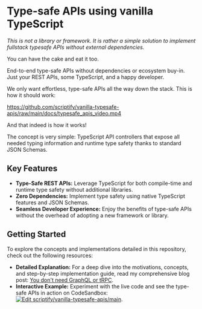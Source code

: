 # Type-safe APIs using vanilla TypeScript

_This is not a library or framework. It is rather a simple solution to implement fullstack typesafe APIs without external dependencies._

You can have the cake and eat it too.

End-to-end type-safe APIs without dependencies or ecosystem buy-in. Just your REST APIs, some TypeScript, and a happy developer.

We only want effortless, type-safe APIs all the way down the stack. This is how it should work:

https://github.com/scriptify/vanilla-typesafe-apis/raw/main/docs/typesafe_apis_video.mp4

And that indeed is how it works!

The concept is very simple: TypeScript API controllers that expose all needed typing information and runtime type safety thanks to standard JSON Schemas.

## Key Features

- **Type-Safe REST APIs:** Leverage TypeScript for both compile-time and runtime type safety without additional libraries.
- **Zero Dependencies:** Implement type safety using native TypeScript features and JSON Schemas.
- **Seamless Developer Experience:** Enjoy the benefits of type-safe APIs without the overhead of adopting a new framework or library.

## Getting Started

To explore the concepts and implementations detailed in this repository, check out the following resources:

- **Detailed Explanation:** For a deep dive into the motivations, concepts, and step-by-step implementation guide, read my comprehensive blog post: [You don't need GraphQL or tRPC](https://maximilian-torggler.dev/blog/you_might_not_need_trpc).
- **Interactive Example:** Experiment with the live code and see the type-safe APIs in action on CodeSandbox: [![Edit scriptify/vanilla-typesafe-apis/main](https://codesandbox.io/static/img/play-codesandbox.svg)](#your-codesandbox-link-here).

